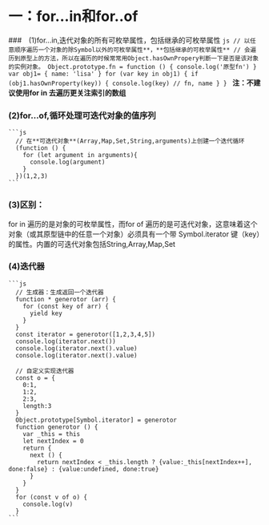 # 一：for...in和for..of
  ###　(1)for...in,迭代对象的所有可枚举属性，包括继承的可枚举属性
    ```js
    // 以任意顺序遍历一个对象的除Symbol以外的可枚举属性**，**包括继承的可枚举属性**
    // 会遍历到原型上的方法，所以在遍历的时候常常用Object.hasOwnPropery判断一下是否是该对象的实例对象。
      Object.prototype.fn = function () {
        console.log('原型fn')
      }
      var obj1= {
        name: 'lisa'
      }
      for (var key in obj1) {
        if (obj1.hasOwnProperty(key)) {
          console.log(key) // fn, name
        }
      }
    ```
  **注：不建议使用for in  去遍历更关注索引的数组**

  ### (2)for...of,循环处理可迭代对象的值序列
    ```js
      // 在**可迭代对象**(Array,Map,Set,String,arguments)上创建一个迭代循环
      (function () {
        for (let argument in arguments){
          console.log(argument)
        }
      })(1,2,3)
    ```
  ### (3)区别：
  for in 遍历的是对象的可枚举属性，而for of 遍历的是可迭代对象，这意味着这个对象（或其原型链中的任意一个对象）必须具有一个带 Symbol.iterator 键（key）的属性。内置的可迭代对象包括String,Array,Map,Set
  ### (4)迭代器
    ```js
      // 生成器：生成返回一个迭代器
      function * generotor (arr) {
        for (const key of arr) {
          yield key
        }
      }
      const iterator = generotor([1,2,3,4,5])
      console.log(iterator.next())
      console.log(iterator.next().value)
      console.log(iterator.next().value)

      // 自定义实现迭代器
      const o = {
        0:1,
        1:2,
        2:3,
        length:3
      }
      Object.prototype[Symbol.iterator] = generotor
      function generotor () {
        var _this = this
        let nextIndex = 0
        return {
          next () {
            return nextIndex < _this.length ? {value:_this[nextIndex++], done:false} : {value:undefined, done:true}
          }
        }
      }
      for (const v of o) {
        console.log(v)
      }
    ```